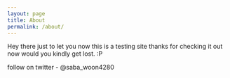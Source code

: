 ```yaml
---
layout: page
title: About
permalink: /about/
---
```

Hey there just to let you now this is a testing site
thanks for checking it out now would you kindly get lost. :P

follow on twitter - @saba_woon4280
